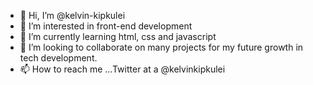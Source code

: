 - 👋 Hi, I’m @kelvin-kipkulei
- 👀 I’m interested in front-end development 
- 🌱 I’m currently learning html, css and javascript
- 💞️ I’m looking to collaborate on many projects for my future growth in tech development.
- 📫 How to reach me ...Twitter at a @kelvinkipkulei

<!---
kelvin-kipkulei/kelvin-kipkulei is a ✨ special ✨ repository because its `README.md` (this file) appears on your GitHub profile.
You can click the Preview link to take a look at your changes.
--->
